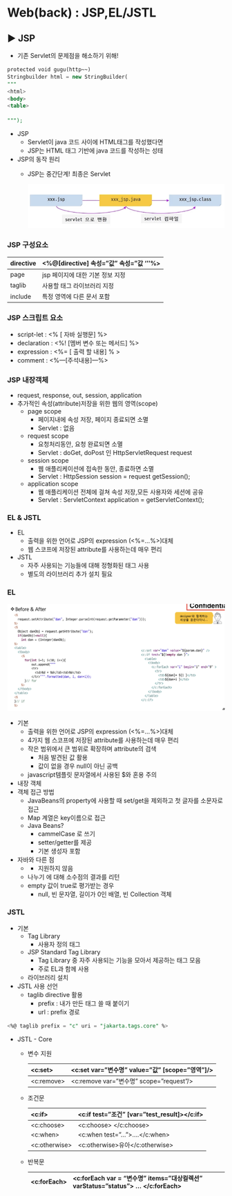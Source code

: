 # Web(back) : JSP,EL/JSTL

## ▶️ JSP

- 기존 Servlet의 문제점을 해소하기 위해!

```sql
protected void gugu(http~~)
Stringbuilder html = new StringBuilder(
"""
<html>
<body>
<table>

""");
```

- JSP
    - Servlet이 java 코드 사이에 HTML태그를 작성했다면
    - JSP는 HTML 태그 기반에 java 코드를 작성하는 성태
- JSP의 동작 원리
    - JSP는 중간단계! 최종은 Servlet
        
        ![image.png](image.png)
        

### JSP 구성요소

| directive | <%@[directive] 속성=”값” 속성=”값  ‘’’%> |
| --- | --- |
| page | jsp 페이지에 대한 기본 정보 지정 |
| taglib | 사용할 태그 라이브러리 지정 |
| include | 특정 영역에 다른 문서 포함 |

### JSP 스크립트 요소

- script-let : <% [ 자바 실행문] %>
- declaration : <%! [멤버 변수 또는 메서드] %>
- expression : <%= [ 출력 할 내용] % >
- comment : <%—[주석내용]—%>

### JSP 내장객체

- request, response, out, session, application
- 추가적인 속성(attribute)저장을 위한 웹의 영역(scope)
    - page scope
        - 페이지내에 속성 저장, 페이지 종료되면 소멸
        - Servlet : 없음
    - request scope
        - 요청처리동안, 요청 완료되면 소멸
        - Servlet : doGet, doPost 인 HttpServletRequest request
    - session scope
        - 웹 애플리케이션에 접속한 동안, 종료하면 소멸
        - Servlet : HttpSession session = request getSession();
    - application scope
        - 웹 애플리케이션 전체에 걸쳐 속성 저장,모든 사용자와 세션에 공유
        - Servlet : ServletContext application = getServletContext();

### EL & JSTL

- EL
    - 출력을 위한 언어로 JSP의 expression (<%=…%>)대체
    - 웹 스코프에 저장된 attribute를 사용하는데 매우 편리
- JSTL
    - 자주 사용되는 기능들에 대해 정형화된 태그 사용
    - 별도의 라이브러리 추가 설치 필요

### EL

![image.png](image%201.png)

- 기본
    - 출력을 위한 언어로 JSP의 expression (<%=…%>)대체
    - 4가지 웹 스코프에 저장된 attribute를 사용하는데 매우 편리
    - 작은 범위에서 큰 범위로 확장하며 attribute의 검색
        - 처음 발견된 값 활용
        - 값이 없을 경우 null이 아닌 공백
    - javascript템플릿 문자열에서 사용된 $와 혼용 주의
- 내장 객체
- 객체 접근 방법
    - JavaBeans의 property에 사용할 때 set/get을 제외하고 첫 글자를 소문자로 접근
    - Map 계열은 key이름으로 접근
    - Java Beans?
        - cammelCase 로 쓰기
        - setter/getter를 제공
        - 기본 생성자 포함
- 자바와 다른 점
    - + 지원하지 않음
    - 나누기 에 대해 소수점의 결과를 리턴
    - empty 값이 true로 평가받는 경우
        - null, 빈 문자열, 길이가 0인 배열, 빈 Collection 객체

### JSTL

- 기본
    - Tag Library
        - 사용자 정의 태그
    - JSP Standard Tag Library
        - Tag Library 중 자주 사용되는 기능을 모아서 제공하는 태그 모음
        - 주로 EL과 함께 사용
    - 라이브러리 설치
- JSTL 사용 선언
    - taglib directive 활용
        - prefix : 내가 만든 태그 쓸 때 붙이기
        - url : prefix 경로

```sql
<%@ taglib prefix = "c" uri = "jakarta.tags.core" %>
```

- JSTL - Core
    - 변수 지원
        
        
        | <c:set> | <c:set var=”변수명”  value=”값” [scope=”영역”]/> |
        | --- | --- |
        | <c:remove> | <c:remove var=”변수명” scope=”request”/> |
    - 조건문
        
        
        | <c:if> | <c:if test=”조건”  [var=”test_result]></c:if> |
        | --- | --- |
        | <c:choose> | <c:choose>  </c:choose> |
        | <c:when> | <c:when test=”…”>….</c:when> |
        | <c:otherwise> | <c:otherwise>유아</c:otherwise> |
    - 반복문
        
        
        | <c:forEach> | <c:forEach var = “변수명” items=”대상컬렉션” varStatus=”status”> … </c:forEach> |
        | --- | --- |
